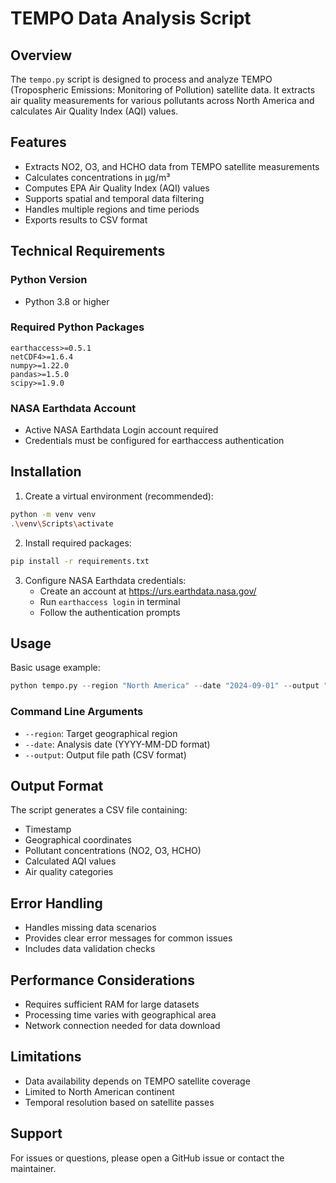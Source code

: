 # TEMPO Data Analysis Script

## Overview
The `tempo.py` script is designed to process and analyze TEMPO (Tropospheric Emissions: Monitoring of Pollution) satellite data. It extracts air quality measurements for various pollutants across North America and calculates Air Quality Index (AQI) values.

## Features
- Extracts NO2, O3, and HCHO data from TEMPO satellite measurements
- Calculates concentrations in µg/m³
- Computes EPA Air Quality Index (AQI) values
- Supports spatial and temporal data filtering
- Handles multiple regions and time periods
- Exports results to CSV format

## Technical Requirements

### Python Version
- Python 3.8 or higher

### Required Python Packages
```
earthaccess>=0.5.1
netCDF4>=1.6.4
numpy>=1.22.0
pandas>=1.5.0
scipy>=1.9.0
```

### NASA Earthdata Account
- Active NASA Earthdata Login account required
- Credentials must be configured for earthaccess authentication

## Installation

1. Create a virtual environment (recommended):
```bash
python -m venv venv
.\venv\Scripts\activate
```

2. Install required packages:
```bash
pip install -r requirements.txt
```

3. Configure NASA Earthdata credentials:
   - Create an account at https://urs.earthdata.nasa.gov/
   - Run `earthaccess login` in terminal
   - Follow the authentication prompts

## Usage

Basic usage example:
```python
python tempo.py --region "North America" --date "2024-09-01" --output "results.csv"
```

### Command Line Arguments
- `--region`: Target geographical region
- `--date`: Analysis date (YYYY-MM-DD format)
- `--output`: Output file path (CSV format)

## Output Format
The script generates a CSV file containing:
- Timestamp
- Geographical coordinates
- Pollutant concentrations (NO2, O3, HCHO)
- Calculated AQI values
- Air quality categories

## Error Handling
- Handles missing data scenarios
- Provides clear error messages for common issues
- Includes data validation checks

## Performance Considerations
- Requires sufficient RAM for large datasets
- Processing time varies with geographical area
- Network connection needed for data download

## Limitations
- Data availability depends on TEMPO satellite coverage
- Limited to North American continent
- Temporal resolution based on satellite passes

## Support
For issues or questions, please open a GitHub issue or contact the maintainer.
